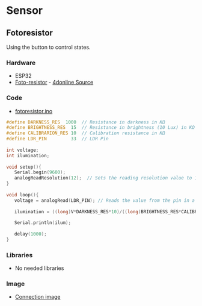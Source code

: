 # Sensor
## Fotoresistor
Using the button to control states.

### Hardware
* ESP32
* [Foto-resistor](docs/datasheet_button.pdf) - [4donline Source](https://4donline.ihs.com/images/VipMasterIC/IC/OMRN/OMRN-S-A0001309768/OMRN-S-A0001309768-1.pdf?hkey=52A5661711E402568146F3353EA87419)

### Code
* [fotoresistor.ino](fotoresistor.ino)
```cpp
#define DARKNESS_RES  1000  // Resistance in darkness in KΩ
#define BRIGHTNESS_RES  15  // Resistance in brightness (10 Lux) in KΩ
#define CALIBRARION_RES 10  // Calibration resistance in KΩ
#define LDR_PIN         33  // LDR Pin
 
int voltage;
int ilumination;
 
void setup(){
   Serial.begin(9600);
   analogReadResolution(12);  // Sets the reading resolution value to 12 bits (0-4095)
}
 
void loop(){
   voltage = analogRead(LDR_PIN); // Reads the value from the pin in a 0-4095 resolution corresponding to a linear 0-3.3V        
 
   ilumination = ((long)V*DARKNESS_RES*10)/((long)BRIGHTNESS_RES*CALIBRARION_RES*(4096-V));  // Use if LDR between 33 & Vcc (like in the image)  
   
   Serial.println(ilum);   
   
   delay(1000);
}
```

### Libraries
* No needed libraries

### Image
* [Connection image](docs/fotoresistor.jpeg)
